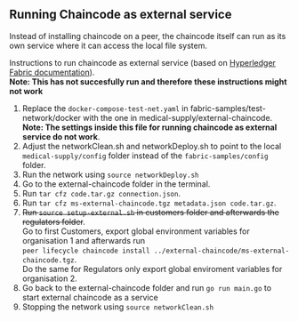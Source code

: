 ## Running Chaincode as external service
Instead of installing chaincode on a peer, the chaincode itself can run as its own service where it can access the local file system.

Instructions to run chaincode as external service (based on [Hyperledger Fabric documentation](https://hyperledger-fabric.readthedocs.io/en/latest/cc_service.html)).   
**Note: This has not succesfully run and therefore these instructions might not work**
1. Replace the `docker-compose-test-net.yaml` in fabric-samples/test-network/docker with the one in medical-supply/external-chaincode.  
**Note: The settings inside this file for running chaincode as external service do not work**.
2. Adjust the networkClean.sh and networkDeploy.sh to point to the local `medical-supply/config` folder instead of the `fabric-samples/config` folder.
3. Run the network using `source networkDeploy.sh`
4. Go to the external-chaincode folder in the terminal.
5. Run `tar cfz code.tar.gz connection.json`.
6. Run `tar cfz ms-external-chaincode.tgz metadata.json code.tar.gz`.
7. ~~Run `source setup-external.sh` in customers folder and afterwards the regulators folder~~.   
Go to first Customers, export global environment variables for organisation 1 and afterwards run   
`peer lifecycle chaincode install ../external-chaincode/ms-external-chaincode.tgz`.  
Do the same for Regulators only export global enviroment variables for organisation 2.
8. Go back to the external-chaincode folder and run `go run main.go` to start external chaincode as a service
9. Stopping the network using `source networkClean.sh`


